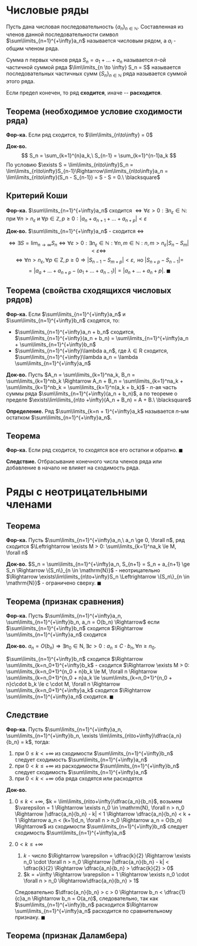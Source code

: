# Числовые ряды
Пусть дана числовая последовательность $\{a_n\}_{n \in \mathbb N}$. Составленная из членов данной последовательности символ $\sum\limits_{n=1}^{+\infty}a_n$ называется числовым рядом, а $a_i$ - общим членом ряда.

Сумма $n$ первых членов ряда $S_n = a_1 + ... + a_n$ называется $n$-ой частичной суммой ряда
$\lim\limits_{n \to \infty} S_n = S$ называется последовательных частичных сумм $\{S_n\}_{n \in \mathbb N}$ ряда называется суммой этого ряда.

Если предел конечен, то ряд **сходится**, иначе -- **расходится**.

## Теорема (необходимое условие сходимости ряда)
**Фор-ка.** Если ряд сходится, то $\lim\limits_{n\to\infty} = 0$

**Док-во.**
$$
S_n = \sum_{k=1}^{n}a_k,\ S_{n-1} = \sum_{k=1}^{n-1}a_k
$$
По условию $\exists S = \lim\limits_{n\to\infty}S_n = \lim\limits_{n\to\infty}S_{n-1}\Rightarrow\lim\limits_{n\to\infty}a_n = \lim\limits_{n\to\infty}(S_n - S_{n-1}) = S - S = 0.\ \blacksquare$

## Критерий Коши
**Фор-ка.** $\sum\limits_{n=1}^{+\infty}a_n$ сходится $\Leftrightarrow \forall \varepsilon > 0: \exists n_{\varepsilon} \in \mathbb N:$ при $\forall n > n_{\varepsilon}$ и $\forall p \in \mathbb Z, p \ge 0: |a_n + a_{n + 1} + ... + a_{n + p}| < \varepsilon$

**Док-во.**
$\sum\limits_{n=1}^{+\infty}a_n$ - сходится $\Leftrightarrow$

$$
\Leftrightarrow \exists S = \lim_{n\to\infty}S_n \Leftrightarrow \forall \varepsilon > 0: \exists n_{\varepsilon} \in \mathbb N:\forall n, m \in \mathbb N: n, m > n_{\varepsilon} |S_n - S_m| < \varepsilon \Leftrightarrow
$$
$$
\Leftrightarrow \forall n > n_\varepsilon, \forall p \in \mathrm{Z}, p \ge 0 \Rightarrow |S_{n-1} - S_{m + p}| < \varepsilon, \text{ но } |S_{n + p} - S_{n - 1}| =
$$
$$
= |a_a + ... + a_{n+p} - (a_1 + ... + a_{n-1})| = |a_n + ... + a_n + p|.\ \blacksquare
$$

## Теорема (свойства сходящихся числовых рядов)
**Фор-ка.** Если $\sum\limits_{n=1}^{+\infty}a_n$ и $\sum\limits_{n=1}^{+\infty}b_n$ сходятся, то:
- $\sum\limits_{n=1}^{+\infty}a_n + b_n$ сходится, $\sum\limits_{n=1}^{+\infty}(a_n + b_n) = \sum\limits_{n=1}^{+\infty}a_n + \sum\limits_{n=1}^{+\infty}b_n$
- $\sum\limits_{n=1}^{+\infty}\lambda a_n$, где $\lambda \in \mathrm{R}$ сходится, $\sum\limits_{n=1}^{+\infty}\lambda a_n = \lambda \sum\limits_{n=1}^{+\infty}a_n$

**Док-во.** Пусть $A_n = \sum\limits_{k=1}^na_k, B_n = \sum\limits_{k=1}^nb_k \Rightarrow A_n + B_n = \sum\limits_{k=1}^na_k + \sum\limits_{k=1}^nb_k = \sum\limits_{k=1}^n(a_k + b_k)$ - $n$-ая часть суммы ряда $\sum\limits_{n=1}^{+\infty}(a_n + b_n)$, а по теореме о пределе $\exists\lim\limits_{n\to +\infty}(A_n + B_n) = A + B.\ \blacksquare$

**Определение.** Ряд $\sum\limits_{k=n + 1}^{+\infty}a_k$ называется $n$-ым остатком $\sum\limits_{n=1}^{+\infty}a_n$.

## Теорема
**Фор-ка.** Если ряд сходится, то сходятся все его остатки и обратно. $\blacksquare$

**Следствие.** Отбрасывание конечного числа членов ряда или добавление в начало не влияет на сходимость ряда.

# Ряды с неотрицательными членами

## Теорема
**Фор-ка.**
Пусть $\sum\limits_{n=1}^{+\infty}a_n,\ a_n \ge 0, \forall n$, ряд сходится $\Leftrightarrow \exists M > 0: \sum\limits_{k=1}^na_k \le M, \forall n$

**Док-во.**
$S_n = \sum\limits_{n=1}^{+\infty}a_n, S_{n+1} = S_n + a_{n+1} \ge S_n \Rightarrow \{S_n\}_{n \in \mathrm{N}}$ - неотрицательно $\Rightarrow \exists\lim\limits_{n\to+\infty}S_n \Leftrightarrow \{S_n\}_{n \in \mathrm{N}}$ - ограничено сверху. $\blacksquare$

## Теорема (признак сравнения)
**Фор-ка.** Пусть $\sum\limits_{n=1}^{+\infty}a_n, \sum\limits_{n=1}^{+\infty}b_n, a_n = O(b_n) \Rightarrow$ если $\sum\limits_{n=1}^{+\infty}b_n$ сходится $\Rightarrow \sum\limits_{n=1}^{+\infty}a_n$ сходится

**Док-во.** $a_n = O(b_n) \Rightarrow \exists n_0 \in \mathrm{N}, \exists c > 0: a_n \le C\cdot b_n, \forall n \ge n_0.$

$\sum\limits_{n=1}^{+\infty}b_n$ сходится $\Rightarrow \sum\limits_{k=n_0+1}^{+\infty}b_k$ - сходится $\Rightarrow \exists M > 0: \sum\limits_{k=n_0+1}^{n_0 + n}b_k \le M, \forall n \Rightarrow \sum\limits_{k=n_0+1}^{n_0 + n}a_k \le \sum\limits_{k=n_0+1}^{n_0 + n}c\cdot b_k \le c \cdot M, \forall n \Rightarrow \sum\limits_{k=n_0+1}^{+\infty}a_k$ сходится $\Rightarrow \sum\limits_{n=1}^{+\infty}a_n$ сходится. $\blacksquare$

## Следствие
**Фор-ка.** Пусть $\sum\limits_{n=1}^{+\infty}a_n, \sum\limits_{n=1}^{+\infty}b_n, \exists \lim\limits_{n\to+\infty}\dfrac{a_n}{b_n} = k$, тогда:

1. при $0 \le k < +\infty$ из сходимости $\sum\limits_{n=1}^{+\infty}b_n$ следует сходимость $\sum\limits_{n=1}^{+\infty}a_n$
2. при $0 < k \le +\infty$ из расходимости $\sum\limits_{n=1}^{+\infty}b_n$ следует сходимость $\sum\limits_{n=1}^{+\infty}a_n$
3. при $0 < k < +\infty$ оба ряда сходятся или расходятся

**Док-во.**

1. $0 \le k < +\infty$, $k = \lim\limits_{n\to+\infty}\dfrac{a_n}{b_n}$, возьмем $\varepsilon = 1 \Rightarrow \exists n_0 \in \mathrm{N}, \forall n > n_0 \Rightarrow |\dfrac{a_n}{b_n} - k| < 1 \Rightarrow \dfrac{a_n}{b_n} < k + 1 \Rightarrow a_n < (k+1)d_n, \forall n > n_0 \Rightarrow a_n = O(b_n) \Rightarrow$ из сходимости $\sum\limits_{n=1}^{+\infty}b_n$ следует сходимость $\sum\limits_{n=1}^{+\infty}a_n$
2. $0 < k \le +\infty$
   1. $k$ - число $\Rightarrow \varepsilon = \dfrac{k}{2} \Rightarrow \exists n_0 \cdot \forall n > n_0 \Rightarrow |\dfrac{a_n}{b_n} - k| < \dfrac{k}{2} \Rightarrow \dfrac{a_n}{b_n} > \dfrac{k}{2} > 0$
   2. $k = +\infty \Rightarrow \varepsilon = 1 \Rightarrow \exists n_0 \cdot \forall n > n_0 \Rightarrow\dfrac{a_n}{b_n} > 1$

    Следовательно $\dfrac{a_n}{b_n} > c > 0 \Rightarrow b_n < \dfrac{1}{c}a_n \Rightarrow b_n = O(a_n)$, следовательно, так как $\sum\limits_{n=1}^{+\infty}b_n$ расходится $\Rightarrow \sum\limits_{n=1}^{+\infty}a_n$ расходится по сравнительному признаку. $\blacksquare$

## Теорема (признак Даламбера)
